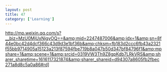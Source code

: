 ```yaml
---
layout: post
title: 47
category: ['Learning']
---
```


http://mp.weixin.qq.com/s?__biz=MzU0MjUxNjgyOQ==&amp;mid=2247487006&amp;idx=1&amp;sn=8f44e0bc42d4dcf366c43d9d3e1bf36b&amp;chksm=fb183d2ccc6fb43a2321f55bb9714905a15123a213f87594fbe719b8a047b50d347bf84796f1&amp;mpshare=1&amp;scene=1&amp;srcid=0319VW3Th9Z8gpKdb7LRkVRS&amp;sharer_sharetime=1616117321874&amp;sharer_shareid=d94307a8605fb2fbec271a8d8c5a0a86#rd]



